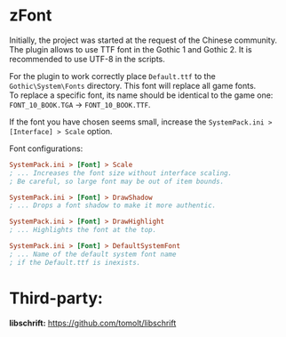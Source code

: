 # zFont
Initially, the project was started at the request of the Chinese community.  
The plugin allows to use TTF font in the Gothic 1 and Gothic 2. It is recommended to use UTF-8 in the scripts.  
  
  
For the plugin to work correctly place `Default.ttf` to the `Gothic\System\Fonts` directory. This font will replace all game fonts.  
To replace a specific font, its name should be identical to the game one: `FONT_10_BOOK.TGA` -> `FONT_10_BOOK.TTF`.  

If the font you have chosen seems small, increase the `SystemPack.ini > [Interface] > Scale` option.  

Font configurations:
```ini
SystemPack.ini > [Font] > Scale
; ... Increases the font size without interface scaling.
; Be careful, so large font may be out of item bounds.

SystemPack.ini > [Font] > DrawShadow
; ... Drops a font shadow to make it more authentic.

SystemPack.ini > [Font] > DrawHighlight
; ... Highlights the font at the top.

SystemPack.ini > [Font] > DefaultSystemFont
; ... Name of the default system font name
; if the Default.ttf is inexists.
```

# Third-party:  
**libschrift:** https://github.com/tomolt/libschrift

